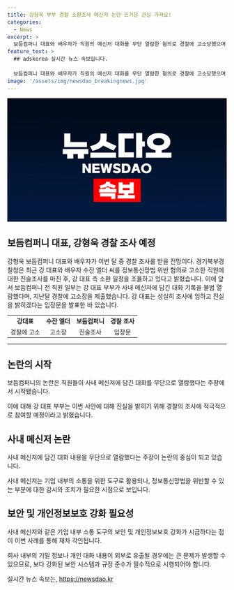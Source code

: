 ```yaml
---
title: 강형욱 부부 경찰 소환조사 메신저 논란 뜨거운 관심 가져요!
categories:
  - News
excerpt: >
  보듬컴퍼니 대표와 배우자가 직원의 메신저 대화를 무단 열람한 혐의로 경찰에 고소당했으며, 이에 대한 조사를 위해 경찰 소환 일정이 조율 중이라는 소식입니다. 회사 내부에서 논란이 일고 있는 가운데, 강 대표는 성실히 조사에 임하겠다는 입장을 밝혔습니다.
feature_text: >
  ## adskorea 실시간 뉴스 속보입니다.

  보듬컴퍼니 대표와 배우자가 직원의 메신저 대화를 무단 열람한 혐의로 경찰에 고소당했으며, 이에 대한 조사를 위해 경찰 소환 일정이 조율 중이라는 소식입니다. 회사 내부에서 논란이 일고 있는 가운데, 강 대표는 성실히 조사에 임하겠다는 입장을 밝혔습니다.
image: '/assets/img/newsdao_breakingnews.jpg'
---
```


<p><img src="/assets/img/newsdao_breakingnews.jpg" alt="adskorea 속보" /></p>

<h2 data-ke-size="size26">보듬컴퍼니 대표, 강형욱 경찰 조사 예정</h2>

<p data-ke-size="size16">강형욱 보듬컴퍼니 대표와 배우자가 이번 달 중 경찰 조사를 받을 전망이다. 경기북부경찰청은 최근 강 대표와 배우자 수잔 엘더 씨를 정보통신망법 위반 혐의로 고소한 직원에 대한 진술조사를 마친 후, 강 대표 측 소환 일정을 조율하고 있다고 밝혔습니다. 이에 앞서 보듬컴퍼니 전 직원 일부는 강 대표 부부가 사내 메신저에 담긴 대화 기록을 불법 열람했다며, 지난달 경찰에 고소장을 제출했습니다. 강 대표는 성실히 조사에 임하고 진실을 밝히겠다는 입장문을 발표한 바 있습니다.</p>

<table>
  <tr>
    <td style="text-align: center; height: 17px;"><b>강대표</b></td>
    <td style="text-align: center; height: 17px;"><b>수잔 엘더</b></td>
    <td style="text-align: center; height: 17px;"><b>보듬컴퍼니</b></td>
    <td style="text-align: center; height: 17px;"><b>경찰 조사</b></td>
  </tr>
  <tr>
    <td style="text-align: center; height: 17px;">경찰에 고소</td>
    <td style="text-align: center; height: 17px;">고소장</td>
    <td style="text-align: center; height: 17px;">진술조사</td>
    <td style="text-align: center; height: 17px;">입장문</td>
  </tr>
</table>

<hr> 

<h2 data-ke-size="size26">논란의 시작</h2>

<p data-ke-size="size16">보듬컴퍼니의 논란은 직원들이 사내 메신저에 담긴 대화를 무단으로 열람했다는 주장에서 시작됐습니다.</p>

<p data-ke-size="size16">이에 대해 강 대표 부부는 이번 사안에 대해 진실을 밝히기 위해 경찰의 조사에 적극적으로 참여할 예정이라고 밝혔습니다.</p>

<h2 data-ke-size="size26">사내 메신저 논란</h2>

<p data-ke-size="size16">사내 메신저에 담긴 대화 내용을 무단으로 열람했다는 주장이 논란의 중심이 되고 있습니다.</p>

<p data-ke-size="size16">사내 메신저는 기업 내부의 소통을 위한 도구로 활용되나, 정보통신망법을 위반할 수 있는 부분에 대한 감시와 조치가 필요한 시점으로 보입니다.</p>

<h2 data-ke-size="size26">보안 및 개인정보보호 강화 필요성</h2>

<p data-ke-size="size16">사내 메신저와 같은 기업 내부 소통 도구의 보안 및 개인정보보호 강화가 시급하다는 점이 이번 사례를 통해 재차 각인됩니다.</p>

<p data-ke-size="size16">회사 내부의 기밀 정보나 개인 대화 내용이 외부로 유출될 경우에는 큰 문제가 발생할 수 있으므로, 보다 강화된 보안 시스템과 규정 준수가 필수적으로 시행되어야 합니다.</p>
실시간 뉴스 속보는, <a href="https://newsdao.kr" rel="dofollow">https://newsdao.kr</a>


